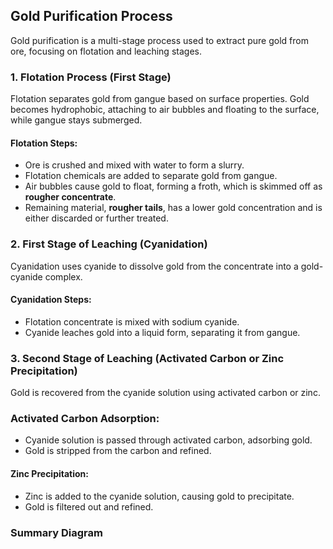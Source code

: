## **Gold Purification Process**

Gold purification is a multi-stage process used to extract pure gold from ore, focusing on flotation and leaching stages.

### 1. **Flotation Process (First Stage)**

Flotation separates gold from gangue based on surface properties. Gold becomes hydrophobic, attaching to air bubbles and floating to the surface, while gangue stays submerged.

#### Flotation Steps:
- Ore is crushed and mixed with water to form a slurry.
- Flotation chemicals are added to separate gold from gangue.
- Air bubbles cause gold to float, forming a froth, which is skimmed off as **rougher concentrate**.
- Remaining material, **rougher tails**, has a lower gold concentration and is either discarded or further treated.

### 2. **First Stage of Leaching (Cyanidation)**

Cyanidation uses cyanide to dissolve gold from the concentrate into a gold-cyanide complex.

#### Cyanidation Steps:
- Flotation concentrate is mixed with sodium cyanide.
- Cyanide leaches gold into a liquid form, separating it from gangue.

### 3. **Second Stage of Leaching (Activated Carbon or Zinc Precipitation)**

Gold is recovered from the cyanide solution using activated carbon or zinc.

### Activated Carbon Adsorption:
- Cyanide solution is passed through activated carbon, adsorbing gold.
- Gold is stripped from the carbon and refined.

#### Zinc Precipitation:
- Zinc is added to the cyanide solution, causing gold to precipitate.
- Gold is filtered out and refined.

### **Summary Diagram**